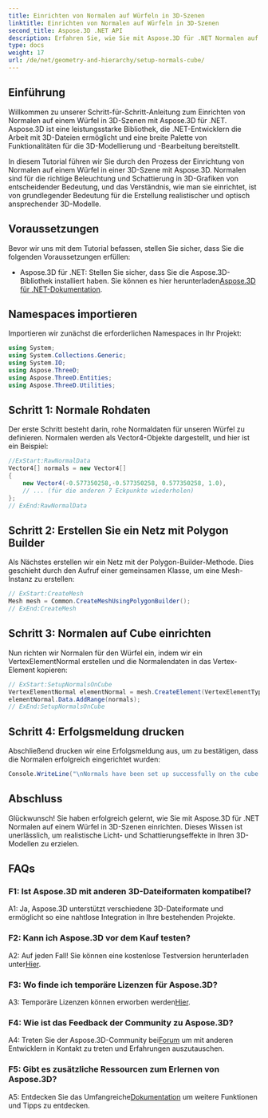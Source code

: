 ```yaml
---
title: Einrichten von Normalen auf Würfeln in 3D-Szenen
linktitle: Einrichten von Normalen auf Würfeln in 3D-Szenen
second_title: Aspose.3D .NET API
description: Erfahren Sie, wie Sie mit Aspose.3D für .NET Normalen auf einem 3D-Würfel einrichten. Verbessern Sie Ihre 3D-Modellierungsfähigkeiten mit dieser Schritt-für-Schritt-Anleitung.
type: docs
weight: 17
url: /de/net/geometry-and-hierarchy/setup-normals-cube/
---
```

## Einführung

Willkommen zu unserer Schritt-für-Schritt-Anleitung zum Einrichten von Normalen auf einem Würfel in 3D-Szenen mit Aspose.3D für .NET. Aspose.3D ist eine leistungsstarke Bibliothek, die .NET-Entwicklern die Arbeit mit 3D-Dateien ermöglicht und eine breite Palette von Funktionalitäten für die 3D-Modellierung und -Bearbeitung bereitstellt.

In diesem Tutorial führen wir Sie durch den Prozess der Einrichtung von Normalen auf einem Würfel in einer 3D-Szene mit Aspose.3D. Normalen sind für die richtige Beleuchtung und Schattierung in 3D-Grafiken von entscheidender Bedeutung, und das Verständnis, wie man sie einrichtet, ist von grundlegender Bedeutung für die Erstellung realistischer und optisch ansprechender 3D-Modelle.

## Voraussetzungen

Bevor wir uns mit dem Tutorial befassen, stellen Sie sicher, dass Sie die folgenden Voraussetzungen erfüllen:

-  Aspose.3D für .NET: Stellen Sie sicher, dass Sie die Aspose.3D-Bibliothek installiert haben. Sie können es hier herunterladen[Aspose.3D für .NET-Dokumentation](https://reference.aspose.com/3d/net/).

## Namespaces importieren

Importieren wir zunächst die erforderlichen Namespaces in Ihr Projekt:

```csharp
using System;
using System.Collections.Generic;
using System.IO;
using Aspose.ThreeD;
using Aspose.ThreeD.Entities;
using Aspose.ThreeD.Utilities;
```

## Schritt 1: Normale Rohdaten

Der erste Schritt besteht darin, rohe Normaldaten für unseren Würfel zu definieren. Normalen werden als Vector4-Objekte dargestellt, und hier ist ein Beispiel:

```csharp
//ExStart:RawNormalData
Vector4[] normals = new Vector4[]
{
    new Vector4(-0.577350258,-0.577350258, 0.577350258, 1.0),
    // ... (für die anderen 7 Eckpunkte wiederholen)
};
// ExEnd:RawNormalData
```

## Schritt 2: Erstellen Sie ein Netz mit Polygon Builder

Als Nächstes erstellen wir ein Netz mit der Polygon-Builder-Methode. Dies geschieht durch den Aufruf einer gemeinsamen Klasse, um eine Mesh-Instanz zu erstellen:

```csharp
// ExStart:CreateMesh
Mesh mesh = Common.CreateMeshUsingPolygonBuilder();
// ExEnd:CreateMesh
```

## Schritt 3: Normalen auf Cube einrichten

Nun richten wir Normalen für den Würfel ein, indem wir ein VertexElementNormal erstellen und die Normalendaten in das Vertex-Element kopieren:

```csharp
// ExStart:SetupNormalsOnCube
VertexElementNormal elementNormal = mesh.CreateElement(VertexElementType.Normal, MappingMode.ControlPoint, ReferenceMode.Direct) as VertexElementNormal;
elementNormal.Data.AddRange(normals);
// ExEnd:SetupNormalsOnCube
```

## Schritt 4: Erfolgsmeldung drucken

Abschließend drucken wir eine Erfolgsmeldung aus, um zu bestätigen, dass die Normalen erfolgreich eingerichtet wurden:

```csharp
Console.WriteLine("\nNormals have been set up successfully on the cube.");
```

## Abschluss

Glückwunsch! Sie haben erfolgreich gelernt, wie Sie mit Aspose.3D für .NET Normalen auf einem Würfel in 3D-Szenen einrichten. Dieses Wissen ist unerlässlich, um realistische Licht- und Schattierungseffekte in Ihren 3D-Modellen zu erzielen.

## FAQs

### F1: Ist Aspose.3D mit anderen 3D-Dateiformaten kompatibel?

A1: Ja, Aspose.3D unterstützt verschiedene 3D-Dateiformate und ermöglicht so eine nahtlose Integration in Ihre bestehenden Projekte.

### F2: Kann ich Aspose.3D vor dem Kauf testen?

 A2: Auf jeden Fall! Sie können eine kostenlose Testversion herunterladen unter[Hier](https://releases.aspose.com/).

### F3: Wo finde ich temporäre Lizenzen für Aspose.3D?

 A3: Temporäre Lizenzen können erworben werden[Hier](https://purchase.aspose.com/temporary-license/).

### F4: Wie ist das Feedback der Community zu Aspose.3D?

 A4: Treten Sie der Aspose.3D-Community bei[Forum](https://forum.aspose.com/c/3d/18) um mit anderen Entwicklern in Kontakt zu treten und Erfahrungen auszutauschen.

### F5: Gibt es zusätzliche Ressourcen zum Erlernen von Aspose.3D?

 A5: Entdecken Sie das Umfangreiche[Dokumentation](https://reference.aspose.com/3d/net/) um weitere Funktionen und Tipps zu entdecken.